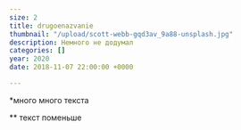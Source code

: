 ```yaml
---
size: 2
title: drugoenazvanie
thumbnail: "/upload/scott-webb-gqd3av_9a88-unsplash.jpg"
description: Немного не додумал
categories: []
year: 2020
date: 2018-11-07 22:00:00 +0000

---
```

\*много много текста

\** текст поменьше
